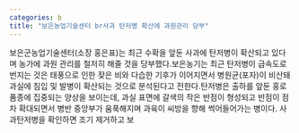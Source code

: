 ```yaml
---
categories: b
title: "보은농업기술센터 br사과 탄저병 확산에 과원관리 당부"
---
```

보은군농업기술센터(소장 홍은표)는 최근 수확을 앞둔 사과에 탄저병이 확산되고 있다며 농가에 과원 관리를 철저히 해줄 것을 당부했다.보은농기는 최근 탄저병이 급속도로 번지는 것은 태풍으로 인한 잦은 비와 다습한 기후가 이어지면서 병원균(포자)이 비산돼 과실에 침입 및 발병이 확산되는 것으로 분석된다고 전한다.탄저병은 출하를 앞둔 홍로 품종에 집중되는 양상을 보이는데, 과실 표면에 갈색의 작은 반점이 형성되고 반점이 점차 확대되면서 병반 중앙부가 움푹해지며 과육이 씨방을 향해 썩어들어가는 병이다. 사과탄저병을 확인하면 조기 제거하고 보